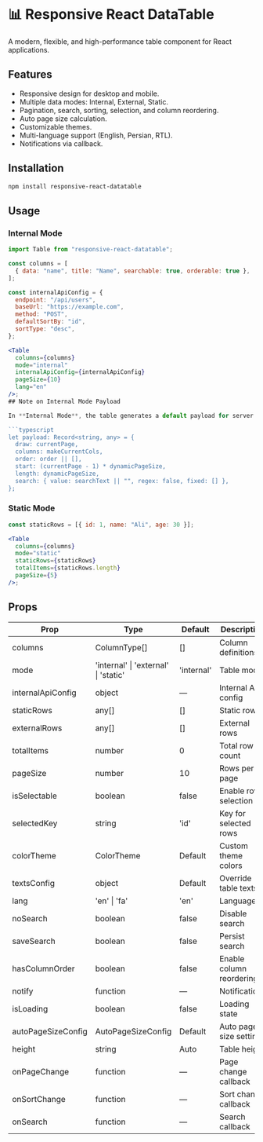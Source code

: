 # 📊 Responsive React DataTable

A modern, flexible, and high-performance table component for React applications.

## Features

- Responsive design for desktop and mobile.
- Multiple data modes: Internal, External, Static.
- Pagination, search, sorting, selection, and column reordering.
- Auto page size calculation.
- Customizable themes.
- Multi-language support (English, Persian, RTL).
- Notifications via callback.

## Installation

```bash
npm install responsive-react-datatable
```

## Usage

### Internal Mode

````jsx
import Table from "responsive-react-datatable";

const columns = [
  { data: "name", title: "Name", searchable: true, orderable: true },
];

const internalApiConfig = {
  endpoint: "/api/users",
  baseUrl: "https://example.com",
  method: "POST",
  defaultSortBy: "id",
  sortType: "desc",
};

<Table
  columns={columns}
  mode="internal"
  internalApiConfig={internalApiConfig}
  pageSize={10}
  lang="en"
/>;
## Note on Internal Mode Payload

In **Internal Mode**, the table generates a default payload for server requests, inspired by [DataTables.net](https://datatables.net/) structure:

```typescript
let payload: Record<string, any> = {
  draw: currentPage,
  columns: makeCurrentCols,
  order: order || [],
  start: (currentPage - 1) * dynamicPageSize,
  length: dynamicPageSize,
  search: { value: searchText || "", regex: false, fixed: [] },
};

````

### Static Mode

```jsx
const staticRows = [{ id: 1, name: "Ali", age: 30 }];

<Table
  columns={columns}
  mode="static"
  staticRows={staticRows}
  totalItems={staticRows.length}
  pageSize={5}
/>;
```

## Props

| Prop               | Type                                 | Default    | Description              |
| ------------------ | ------------------------------------ | ---------- | ------------------------ |
| columns            | ColumnType[]                         | []         | Column definitions       |
| mode               | 'internal' \| 'external' \| 'static' | 'internal' | Table mode               |
| internalApiConfig  | object                               | —          | Internal API config      |
| staticRows         | any[]                                | []         | Static rows              |
| externalRows       | any[]                                | []         | External rows            |
| totalItems         | number                               | 0          | Total row count          |
| pageSize           | number                               | 10         | Rows per page            |
| isSelectable       | boolean                              | false      | Enable row selection     |
| selectedKey        | string                               | 'id'       | Key for selected rows    |
| colorTheme         | ColorTheme                           | Default    | Custom theme colors      |
| textsConfig        | object                               | Default    | Override table texts     |
| lang               | 'en' \| 'fa'                         | 'en'       | Language                 |
| noSearch           | boolean                              | false      | Disable search           |
| saveSearch         | boolean                              | false      | Persist search           |
| hasColumnOrder     | boolean                              | false      | Enable column reordering |
| notify             | function                             | —          | Notifications            |
| isLoading          | boolean                              | false      | Loading state            |
| autoPageSizeConfig | AutoPageSizeConfig                   | Default    | Auto page size settings  |
| height             | string                               | Auto       | Table height             |
| onPageChange       | function                             | —          | Page change callback     |
| onSortChange       | function                             | —          | Sort change callback     |
| onSearch           | function                             | —          | Search callback          |
